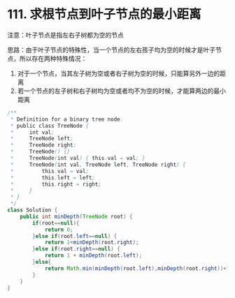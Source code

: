 # 111. 求根节点到叶子节点的最小距离

注意：叶子节点是指左右子树都为空的节点

思路：由于叶子节点的特殊性，当一个节点的左右孩子均为空的时候才是叶子节点，所以存在两种特殊情况：

1. 对于一个节点，当其左子树为空或者右子树为空的时候，只能算另外一边的距离
2. 若一个节点的左子树和右子树均为空或者均不为空的时候，才能算两边的最小距离

```java
/**
 * Definition for a binary tree node.
 * public class TreeNode {
 *     int val;
 *     TreeNode left;
 *     TreeNode right;
 *     TreeNode() {}
 *     TreeNode(int val) { this.val = val; }
 *     TreeNode(int val, TreeNode left, TreeNode right) {
 *         this.val = val;
 *         this.left = left;
 *         this.right = right;
 *     }
 * }
 */
class Solution {
    public int minDepth(TreeNode root) {
        if(root==null){
            return 0;
        }else if(root.left==null) {
            return 1+minDepth(root.right);
        }else if(root.right==null) {
            return 1 + minDepth(root.left);
        }else{
            return Math.min(minDepth(root.left),minDepth(root.right))+1;
        }
    }
}
```

